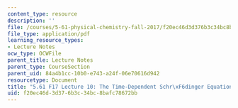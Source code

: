 ```yaml
---
content_type: resource
description: ''
file: /courses/5-61-physical-chemistry-fall-2017/f20ec46d3d376b3c34bc8bafc78672bb_MIT5_61F17_lec10.pdf
file_type: application/pdf
learning_resource_types:
- Lecture Notes
ocw_type: OCWFile
parent_title: Lecture Notes
parent_type: CourseSection
parent_uid: 84a4b1cc-10b0-e743-a24f-06e70616d942
resourcetype: Document
title: "5.61 F17 Lecture 10: The Time-Dependent Schr\xF6dinger Equation"
uid: f20ec46d-3d37-6b3c-34bc-8bafc78672bb
---
```

